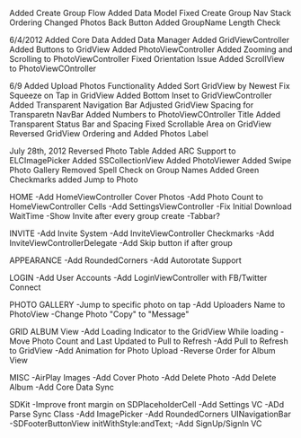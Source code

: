 Added Create Group Flow
Added Data Model
Fixed Create Group Nav Stack Ordering
Changed Photos Back Button
Added GroupName Length Check

6/4/2012
Added Core Data
Added Data Manager
Added GridViewController
Added Buttons to GridView
Added PhotoViewController
Added Zooming and Scrolling to PhotoViewController
Fixed Orientation Issue
Added ScrollView to PhotoViewCOntroller

6/9
Added Upload Photos Functionality
Added Sort GridView by Newest
Fix Squeeze on Tap in GridView
Added Bottom Inset to GridViewController
Added Transparent Navigation Bar
Adjusted GridView Spacing for Transparetn NavBar
Added Numbers to PhotoViewCOntroller Title
Added Transparent Status Bar and Spacing
Fixed Scrollable Area on GridView
Reversed GridView Ordering and Added Photos Label

July 28th, 2012
Reversed Photo Table
Added ARC Support to ELCImagePicker
Added SSCollectionView
Added PhotoViewer
Added Swipe Photo Gallery
Removed Spell Check on Group Names
Added Green Checkmarks
added Jump to Photo





HOME
-Add HomeViewController Cover Photos
-Add Photo Count to HomeViewController Cells
-Add SettingsViewController
-Fix Initial Download WaitTime
-Show Invite after every group create
-Tabbar?

INVITE
-Add Invite System
-Add InviteViewController Checkmarks
-Add InviteViewControllerDelegate
-Add Skip button if after group

APPEARANCE
-Add RoundedCorners
-Add Autorotate Support

LOGIN
-Add User Accounts
-Add LoginViewController with FB/Twitter Connect

PHOTO GALLERY
-Jump to specific photo on tap
-Add Uploaders Name to PhotoView
-Change Photo "Copy" to "Message"

GRID ALBUM View
-Add Loading Indicator to the GridView While loading 
-Move Photo Count and Last Updated to Pull to Refresh
-Add Pull to Refresh to GridView 
-Add Animation for Photo Upload
-Reverse Order for Album View

MISC
-AirPlay Images
-Add Cover Photo
-Add Delete Photo
-Add Delete Album
-Add Core Data Sync










SDKit
-Improve front margin on SDPlaceholderCell
-Add Settings VC
-ADd Parse Sync Class
-Add ImagePicker
-Add RoundedCorners UINavigationBar
-SDFooterButtonView initWithStyle:andText;
-Add SignUp/SignIn VC